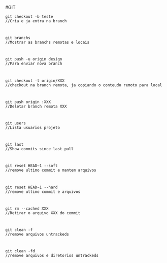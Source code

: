 #GIT

	git checkout -b teste
	//Cria e ja entra na branch
#
	git branchs
	//Mostrar as branchs remotas e locais	
#
	git push -u origin design
	//Para enviar nova branch	
#
	git checkout -t origin/XXX
	//checkout na branch remota, ja copiando o conteudo remoto para local	
#
	git push origin :XXX
	//Deletar branch remota XXX	
#
	git users
	//Lista usuarios projeto	
#
	git last
	//Show commits since last pull	
#
	git reset HEAD~1 --soft
	//remove ultimo commit e mantem arquivos	
#
	git reset HEAD~1 --hard
	//remove ultimo commit e arquivos	
#
	git rm --cached XXX
	//Retirar o arquivo XXX do commit	
#
	git clean -f
	//remove arquivos untrackeds	
#
	git clean -fd
	//remove arquivos e diretorios untrackeds	